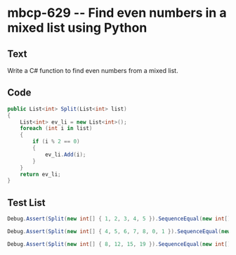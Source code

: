# mbcp-629 -- Find even numbers in a mixed list using Python

## Text

Write a C# function to find even numbers from a mixed list.

## Code

```csharp
public List<int> Split(List<int> list) 
{ 
    List<int> ev_li = new List<int>(); 
    foreach (int i in list) 
    { 
        if (i % 2 == 0) 
        { 
            ev_li.Add(i); 
        } 
    } 
    return ev_li; 
}
```

## Test List

```csharp
Debug.Assert(Split(new int[] { 1, 2, 3, 4, 5 }).SequenceEqual(new int[] { 2, 4 }));
```

```csharp
Debug.Assert(Split(new int[] { 4, 5, 6, 7, 8, 0, 1 }).SequenceEqual(new int[] { 4, 6, 8, 0 }));
```

```csharp
Debug.Assert(Split(new int[] { 8, 12, 15, 19 }).SequenceEqual(new int[] { 8, 12 }));
```
